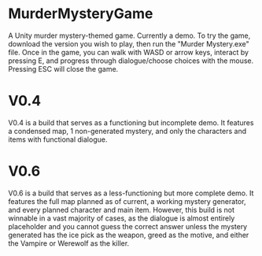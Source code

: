 # MurderMysteryGame
A Unity murder mystery-themed game. Currently a demo.
To try the game, download the version you wish to play, then run the "Murder Mystery.exe" file. Once in the game, you can walk with WASD or arrow keys, interact by pressing E, and progress through dialogue/choose choices with the mouse. Pressing ESC will close the game.

# V0.4
V0.4 is a build that serves as a functioning but incomplete demo. It features a condensed map, 1 non-generated mystery, and only the characters and items with functional dialogue.

# V0.6
V0.6 is a build that serves as a less-functioning but more complete demo. It features the full map planned as of current, a working mystery generator, and every planned character and main item. However, this build is not winnable in a vast majority of cases, as the dialogue is almost entirely placeholder and you cannot guess the correct answer unless the mystery generated has the ice pick as the weapon, greed as the motive, and either the Vampire or Werewolf as the killer.
